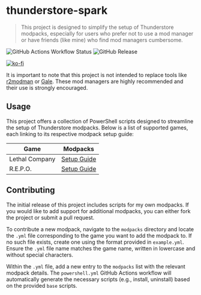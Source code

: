 # thunderstore-spark

> This project is designed to simplify the setup of Thunderstore modpacks, especially for users who prefer not to use a mod manager or have friends (like mine) who find mod managers cumbersome.

![GitHub Actions Workflow Status](https://img.shields.io/github/actions/workflow/status/RatserX/thunderstore-spark/powershell.yml)
![GitHub Release](https://img.shields.io/github/v/release/RatserX/thunderstore-spark)

[![ko-fi](https://ko-fi.com/img/githubbutton_sm.svg)](https://ko-fi.com/H2H11DGC3V)

It is important to note that this project is not intended to replace tools like [r2modman](https://github.com/ebkr/r2modmanPlus) or [Gale](https://github.com/Kesomannen/gale). These mod managers are highly recommended and their use is strongly encouraged.

## Usage

This project offers a collection of PowerShell scripts designed to streamline the setup of Thunderstore modpacks. Below is a list of supported games, each linking to its respective modpack setup guide:

| Game           | Modpacks                                 |
|----------------|------------------------------------------|
| Lethal Company | [Setup Guide](./docs/LETHALCOMPANY.md)   |
| R.E.P.O.       | [Setup Guide](./docs/REPO.md)            |

## Contributing

The initial release of this project includes scripts for my own modpacks. If you would like to add support for additional modpacks, you can either fork the project or submit a pull request.

To contribute a new modpack, navigate to the `modpacks` directory and locate the `.yml` file corresponding to the game you want to add the modpack to. If no such file exists, create one using the format provided in `example.yml`. Ensure the `.yml` file name matches the game name, written in lowercase and without special characters. 

Within the `.yml` file, add a new entry to the `modpacks` list with the relevant modpack details. The `powershell.yml` GitHub Actions workflow will automatically generate the necessary scripts (e.g., install, uninstall) based on the provided `base` scripts.
